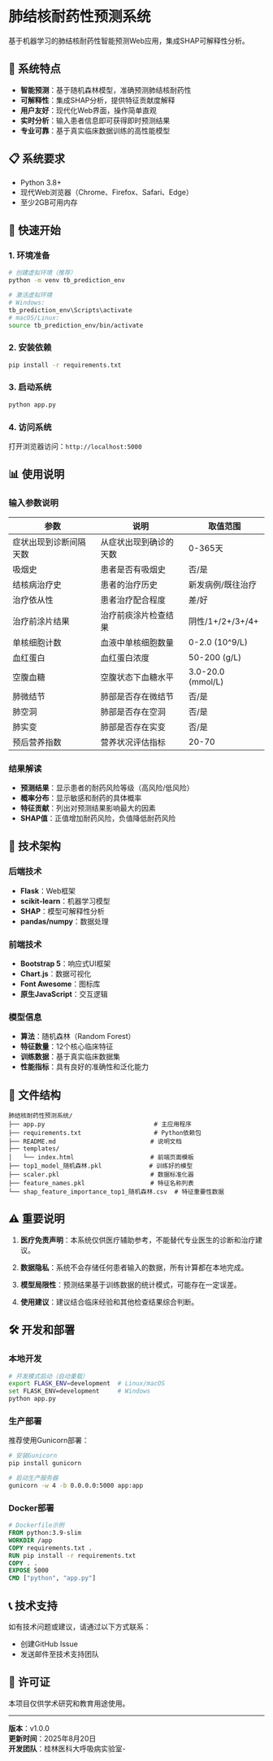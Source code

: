 # 肺结核耐药性预测系统

基于机器学习的肺结核耐药性智能预测Web应用，集成SHAP可解释性分析。

## 🌟 系统特点

- **智能预测**：基于随机森林模型，准确预测肺结核耐药性
- **可解释性**：集成SHAP分析，提供特征贡献度解释
- **用户友好**：现代化Web界面，操作简单直观
- **实时分析**：输入患者信息即可获得即时预测结果
- **专业可靠**：基于真实临床数据训练的高性能模型

## 📋 系统要求

- Python 3.8+
- 现代Web浏览器（Chrome、Firefox、Safari、Edge）
- 至少2GB可用内存

## 🚀 快速开始

### 1. 环境准备

```bash
# 创建虚拟环境（推荐）
python -m venv tb_prediction_env

# 激活虚拟环境
# Windows:
tb_prediction_env\Scripts\activate
# macOS/Linux:
source tb_prediction_env/bin/activate
```

### 2. 安装依赖

```bash
pip install -r requirements.txt
```

### 3. 启动系统

```bash
python app.py
```

### 4. 访问系统

打开浏览器访问：`http://localhost:5000`

## 📊 使用说明

### 输入参数说明

| 参数 | 说明 | 取值范围 |
|------|------|----------|
| 症状出现到诊断间隔天数 | 从症状出现到确诊的天数 | 0-365天 |
| 吸烟史 | 患者是否有吸烟史 | 否/是 |
| 结核病治疗史 | 患者的治疗历史 | 新发病例/既往治疗 |
| 治疗依从性 | 患者治疗配合程度 | 差/好 |
| 治疗前涂片结果 | 治疗前痰涂片检查结果 | 阴性/1+/2+/3+/4+ |
| 单核细胞计数 | 血液中单核细胞数量 | 0-2.0 (10^9/L) |
| 血红蛋白 | 血红蛋白浓度 | 50-200 (g/L) |
| 空腹血糖 | 空腹状态下血糖水平 | 3.0-20.0 (mmol/L) |
| 肺微结节 | 肺部是否存在微结节 | 否/是 |
| 肺空洞 | 肺部是否存在空洞 | 否/是 |
| 肺实变 | 肺部是否存在实变 | 否/是 |
| 预后营养指数 | 营养状况评估指标 | 20-70 |

### 结果解读

- **预测结果**：显示患者的耐药风险等级（高风险/低风险）
- **概率分布**：显示敏感和耐药的具体概率
- **特征贡献**：列出对预测结果影响最大的因素
- **SHAP值**：正值增加耐药风险，负值降低耐药风险

## 🔧 技术架构

### 后端技术
- **Flask**：Web框架
- **scikit-learn**：机器学习模型
- **SHAP**：模型可解释性分析
- **pandas/numpy**：数据处理

### 前端技术
- **Bootstrap 5**：响应式UI框架
- **Chart.js**：数据可视化
- **Font Awesome**：图标库
- **原生JavaScript**：交互逻辑

### 模型信息
- **算法**：随机森林（Random Forest）
- **特征数量**：12个核心临床特征
- **训练数据**：基于真实临床数据集
- **性能指标**：具有良好的准确性和泛化能力

## 📁 文件结构

```
肺结核耐药性预测系统/
├── app.py                              # 主应用程序
├── requirements.txt                    # Python依赖包
├── README.md                          # 说明文档
├── templates/
│   └── index.html                     # 前端页面模板
├── top1_model_随机森林.pkl             # 训练好的模型
├── scaler.pkl                         # 数据标准化器
├── feature_names.pkl                  # 特征名称列表
└── shap_feature_importance_top1_随机森林.csv  # 特征重要性数据
```

## ⚠️ 重要说明

1. **医疗免责声明**：本系统仅供医疗辅助参考，不能替代专业医生的诊断和治疗建议。

2. **数据隐私**：系统不会存储任何患者输入的数据，所有计算都在本地完成。

3. **模型局限性**：预测结果基于训练数据的统计模式，可能存在一定误差。

4. **使用建议**：建议结合临床经验和其他检查结果综合判断。

## 🛠️ 开发和部署

### 本地开发

```bash
# 开发模式启动（自动重载）
export FLASK_ENV=development  # Linux/macOS
set FLASK_ENV=development     # Windows
python app.py
```

### 生产部署

推荐使用Gunicorn部署：

```bash
# 安装Gunicorn
pip install gunicorn

# 启动生产服务器
gunicorn -w 4 -b 0.0.0.0:5000 app:app
```

### Docker部署

```dockerfile
# Dockerfile示例
FROM python:3.9-slim
WORKDIR /app
COPY requirements.txt .
RUN pip install -r requirements.txt
COPY . .
EXPOSE 5000
CMD ["python", "app.py"]
```

## 📞 技术支持

如有技术问题或建议，请通过以下方式联系：

- 创建GitHub Issue
- 发送邮件至技术支持团队

## 📄 许可证

本项目仅供学术研究和教育用途使用。

---

**版本**：v1.0.0  
**更新时间**：2025年8月20日  
**开发团队**：桂林医科大呼吸病实验室-